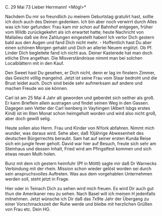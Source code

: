  C. 29 Mai 73
Lieber Herrmann! <Mögl>*

Nachdem Du mir so freundlich zu meinem Geburtstag gratulirt hast, sollte ich doch auch des Deinen gedenken. Ich bin aber noch verwirrt durch Alles was ich hier gefunden: Frau kam mir schon auf Bahnhof entgegen, früher vom Wildb zurückgekehrt als ich erwartet hatte; heute Nachricht von Mallalieu daß sie ihre Zahlungen eingestellt haben! Ich verlor Dich gestern bald aus den Augen und fand Dich nicht mehr. - Hoffentlich hast Du aber einen schönen Morgen gehabt und Dich an allerlei Neuem ergötzt. Ob Pf. Linder Dich begleitete fand ich nicht aus. Deiner Kasterede hat man doch etliche Ehre angethan. Die Misverständnisse nimmt man bei solchen Localblättern mit in den Kauf.

Den Sweet hast Du gesehen, er Dich nicht, denn er lag im finstern Zimmer, das Gesicht völlig mangelnd. Jetzt ist seine Frau vom Staar bedroht und die Brust leidet auch. Doch sind beide sehr aufmerksam auf andere und machen Freude wo sie können.

Carl ist am 25 Mai 4 Jahr alt geworden und geberdet sich seither als groß. Er kann Brieflein allein austragen und findet seinen Weg in den Gassen. Dagegen sein Vetter der Carl Isenberg in Vayhingen (Albert Isbgs erstes Kind) ist im 6ten Monat schon heimgeholt worden und wird also nicht groß, aber doch gewiß selig.

Heute sollen also Herm. Frau und Kinder von NYork abfahren. Nimmt mich wunder, was daraus wird. Sehe aber, daß 10jährige Abwesenheit des deutschen Bürgerrechts beraubt. Sam hat auf seiner ersten Kunda Reise sich ein jungle fever geholt. David war hier auf Besuch, freute sich sehr am Steinhaus und dessen Inhalt, Fried wird am Pfingstfest kommen und sich etwas neuen Muth holen.

Bunz mit dem ich gestern heimfuhr (Pf in Möttl) sagte mir daß Dr Warnecks Verbindung mit der rhein. Mission schon wieder gelöst worden sei durch sein anspruchsvolles Auftreten. Was aus dem vorgehabten Unternehmen werden soll, steht jetzt in Frage.

Hier oder in Teinach Dich zu sehen wird mich freuen. Es wird Dir auch gut thun die Amerikaner neu zu sehen. Nach Basel will ich meinen H jedenfalls mitnehmen. Jetzt wünsche ich Dir daß das 7x9te Jahr der Übergang zu einer Vorschmackszeit der Ruhe werde und bleibe mit herzlichen Grüßen von Frau etc.
 Dein HG.
